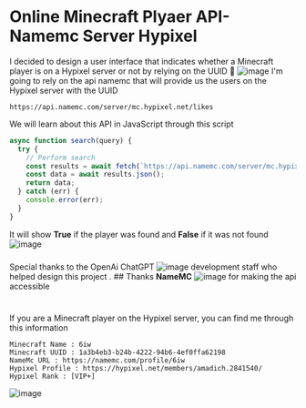 # Online Minecraft Plyaer API-Namemc Server **Hypixel**
I decided to design a user interface that indicates whether a Minecraft player is on a Hypixel server or not by relying on the UUID 🍃
![image](https://user-images.githubusercontent.com/74735976/212465811-3356e66f-7ae9-4a29-bee2-9353c8713a4f.png)
I'm going to rely on the api namemc that will provide us the users on the Hypixel server with the UUID
```url
https://api.namemc.com/server/mc.hypixel.net/likes
```
We will learn about this API in JavaScript through this script
```js
async function search(query) {
  try {
    // Perform search
    const results = await fetch(`https://api.namemc.com/server/mc.hypixel.net/likes?profile=${query}`);
    const data = await results.json();
    return data;
  } catch (err) {
    console.error(err);
  }
}
```
It will show **True** if the player was found and **False** if it was not found
![image](https://user-images.githubusercontent.com/74735976/212466147-4b2919b0-0806-4701-a905-231e5fc89414.png)

###
Special thanks to the OpenAi ChatGPT ![image](https://user-images.githubusercontent.com/74735976/212466526-754ee9ee-408d-4bcc-a574-30eaa09f9e65.png) development staff who helped design this project . ##
Thanks **NameMC** ![image](https://user-images.githubusercontent.com/74735976/212466701-6fb3a514-a259-40e2-b13b-dc5ca0fea31a.png) for making the api accessible
#
If you are a Minecraft player on the Hypixel server, you can find me through this information
```
Minecraft Name : 6iw
Minecraft UUID : 1a3b4eb3-b24b-4222-94b6-4ef0ffa62198
NameMc URL : https://namemc.com/profile/6iw
Hypixel Profile : https://hypixel.net/members/amadich.2841540/
Hypixel Rank : [VIP+]
```
![image](https://user-images.githubusercontent.com/74735976/212466003-6bdfba43-b175-48a9-bd0b-f0b3d0ab114c.png)
#
